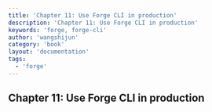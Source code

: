 ```yaml
---
title: 'Chapter 11: Use Forge CLI in production'
description: 'Chapter 11: Use Forge CLI in production'
keywords: 'forge, forge-cli'
author: 'wangshijun'
category: 'book'
layout: 'documentation'
tags:
  - 'forge'
---
```


## Chapter 11: Use Forge CLI in production
